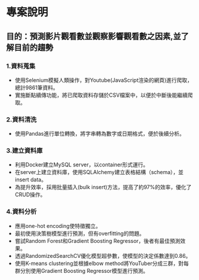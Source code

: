 # 專案說明
## 目的：預測影片觀看數並觀察影響觀看數之因素,並了解目前的趨勢
### 1.資料蒐集
* 使用Selenium模擬人類操作，對Youtube(JavaScript渲染的網頁)進行爬取，總計9861筆資料。
* 實施斷點續傳功能，將已爬取資料存儲於CSV檔案中，以便於中斷後能繼續爬取。
### 2.資料清洗
* 使用Pandas進行單位轉換，將字串轉為數字或日期格式，便於後續分析。
### 3.建立資料庫
* 利用Docker建立MySQL server，以container形式運行。
* 在server上建立資料庫，使用SQLAlchemy建立表格結構（schema），並insert data。
* 為提升效率，採用批量插入(bulk insert)方法，提高了約97%的效率，優化了CRUD操作。
### 4.資料分析
* 應用one-hot encoding使特徵獨立。
* 最初使用決策樹模型進行預測，但有overfitting的問題。
* 嘗試Random Forest和Gradient Boosting Regressor，後者有最佳預測效果。
* 透過RandomizedSearchCV優化模型超參數，使模型的決定係數達到0.86。
* 使用K-means clustering並根據elbow method將YouTuber分成三群，對每群分別使用Gradient Boosting Regressor模型進行預測。
